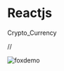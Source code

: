 # Reactjs

Crypto_Currency

// <!-- ![GitHub Logo](/frontEnd/assets/images/footerCards.png) -->

![foxdemo](https://github.com/Mojtaba-Pourkhanlar/Currency_Project/blob/master/frontEnd/assets/images/footerCards.png)
